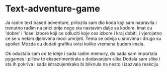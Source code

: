 # Text-adventure-game
Ja radim text based adventure, prilozila sam dio koda koji sam napravila i trenutno radim na prici prije nego sta nastavim dalje sa kodom.
Imat cu 'dobre' i 'lose' izbore koji ce odluciti koje ces izbore i kraj dobiti, i vjerojatno ce se u nekim djelovima moci umrijeti.
Tema se odvija u snovima i drugo su spoileri
Mozda cu dodati grafiku ovisi koliko vremena budem imala.

Ok odustala sam od te ideje i sada radim memory, do sada sam importala pygames i pillow te eksperimentirala s dodavanjem slika
Dodala sam slike i sta ih pokriva i sada istrazujemkako bi bliknula na nesto i izazvala reakciju

